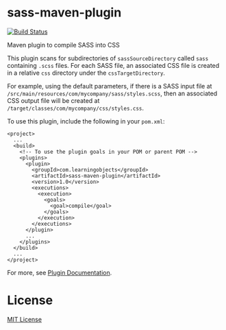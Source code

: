 # sass-maven-plugin

[![Build Status](https://travis-ci.org/learningobjectsinc/sass-maven-plugin.svg?branch=master)](https://travis-ci.org/learningobjectsinc/sass-maven-plugin)

Maven plugin to compile SASS into CSS

This plugin scans for subdirectories of `sassSourceDirectory` called `sass` containing `.scss`
files. For each SASS file, an associated CSS file is created in a relative `css` directory under the
`cssTargetDirectory`.

For example, using the default parameters, if there is a SASS input file at `/src/main/resources/com/mycompany/sass/styles.scss`,
then an associated CSS output file will be created at `/target/classes/com/mycompany/css/styles.css`.

To use this plugin, include the following in your `pom.xml`:

    <project>
      ...
      <build>
        <!-- To use the plugin goals in your POM or parent POM -->
        <plugins>
          <plugin>
            <groupId>com.learningobjects</groupId>
            <artifactId>sass-maven-plugin</artifactId>
            <version>1.0</version>
            <executions>
              <execution>
                <goals>
                  <goal>compile</goal>
                </goals>
              </execution>
            </executions>
          </plugin>
          ...
        </plugins>
      </build>
      ...
    </project>

For more, see [Plugin Documentation](http://learningobjectsinc.github.io/sass-maven-plugin/plugin-info.html).

# License
[MIT License](http://www.opensource.org/licenses/mit-license.php)
